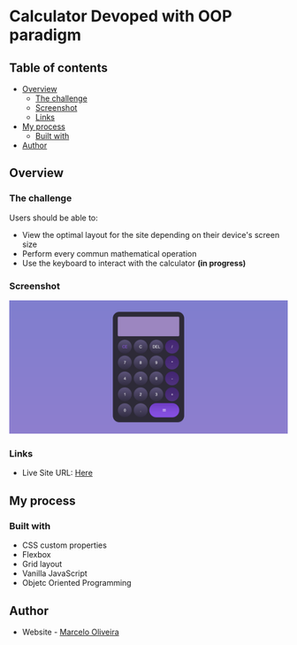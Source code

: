 # Calculator Devoped with OOP paradigm

## Table of contents

- [Overview](#overview)
  - [The challenge](#the-challenge)
  - [Screenshot](#screenshot)
  - [Links](#links)
- [My process](#my-process)
  - [Built with](#built-with)
- [Author](#author)

## Overview

### The challenge

Users should be able to:

- View the optimal layout for the site depending on their device's screen size
- Perform every commun mathematical operation
- Use the keyboard to interact with the calculator **(in progress)**

### Screenshot

![](./img/screenshot.png)

### Links

- Live Site URL: [Here](https://heiderick13.github.io/calculator-oop/)

## My process

### Built with

- CSS custom properties
- Flexbox
- Grid layout
- Vanilla JavaScript
- Objetc Oriented Programming

## Author

- Website - [Marcelo Oliveira](www.linkedin.com/in/marcelo-ferreira-de-oliveira)
